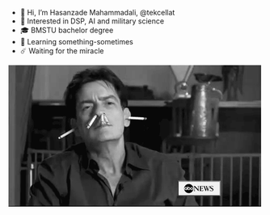 - 👋 Hi, I’m Hasanzade Mahammadali, @tekcellat
- 👀 Interested in DSP, AI and military science
- 🎓 BMSTU bachelor degree
- 🧐 Learning something-sometimes
- ☄️ Waiting for the miracle


![happy](end.gif)
<!---
tekcellat/tekcellat is a ✨ special ✨ repository because its `README.md` (this file) appears on your GitHub profile.
You can click the Preview link to take a look at your changes.
--->
